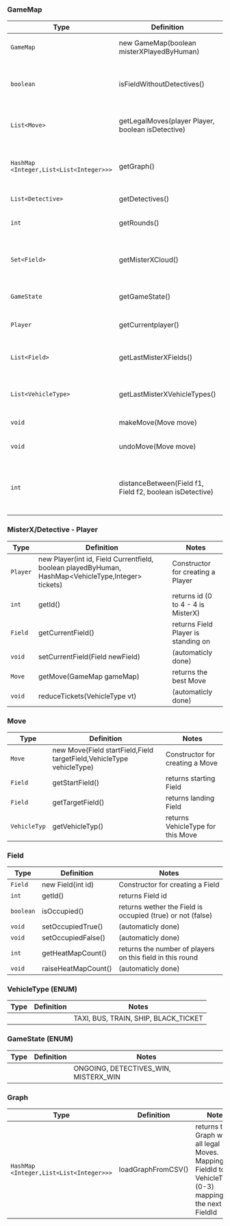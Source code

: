 ### GameMap

| Type   | Definition                              | Notes                                                     |
|--------|-----------------------------------------|-----------------------------------------------------------|
| `GameMap` | new GameMap(boolean misterXPlayedByHuman) | Constructor for creating a GameMap|
| `boolean` | isFieldWithoutDetectives() | returns true, if a field is not occupied by a Detective |
| `List<Move>` | getLegalMoves(player Player, boolean isDetective) | returns all legal moves for the player |
| `HashMap <Integer,List<List<Integer>>>` | getGraph() | returns the graph (all possible Moves on the Board) |
| `List<Detective>` | getDetectives() | returns all Detectives |
| `int` | getRounds() | return current round |
| `Set<Field>` | getMisterXCloud() | returns all Fields MisterX could stand on |
| `GameState` | getGameState() | returns current GameState |
| `Player` | getCurrentplayer() | returns current Player |
| `List<Field>` | getLastMisterXFields() | returns all shown MisterX Fields |
| `List<VehicleType>` | getLastMisterXVehicleTypes() | returns all VehicleTypes MisterX has used |
| `void` | makeMove(Move move) | makes move on the Board |
| `void` | undoMove(Move move) | makes move backwards on the Board |
| `int` | distanceBetween(Field f1, Field f2, boolean isDetective) | returns the shortest amout of moves from f1 to f2 possible |

### MisterX/Detective - Player

| Type   | Definition                              | Notes                                                     |
|--------|-----------------------------------------|-----------------------------------------------------------|
| `Player` | new Player(int id, Field Currentfield, boolean playedByHuman, HashMap<VehicleType,Integer> tickets) | Constructor for creating a Player|
| `int` | getId() | returns id (0 to 4 - 4 is MisterX) |
| `Field` | getCurrentField() | returns Field Player is standing on |
| `void` | setCurrentField(Field newField) | (automaticly done) |
| `Move` | getMove(GameMap gameMap) | returns the best Move |
| `void` | reduceTickets(VehicleType vt) | (automaticly done) |

### Move

| Type   | Definition                              | Notes                                                     |
|--------|-----------------------------------------|-----------------------------------------------------------|
| `Move` | new Move(Field startField,Field targetField,VehicleType vehicleType) | Constructor for creating a Move|
| `Field` | getStartField() | returns starting Field |
| `Field` | getTargetField() | returns landing Field |
| `VehicleTyp` | getVehicleTyp() | returns VehicleType for this Move |

### Field

| Type   | Definition                              | Notes                                                     |
|--------|-----------------------------------------|-----------------------------------------------------------|
| `Field` | new Field(int id) | Constructor for creating a Field|
| `int` | getId() | returns Field id |
| `boolean` | isOccupied() | returns wether the Field is occupied (true) or not (false) |
| `void` | setOccupiedTrue() | (automaticly done) |
| `void` | setOccupiedFalse() | (automaticly done) |
| `int` | getHeatMapCount() | returns the number of players on this field in this round  |
| `void` | raiseHeatMapCount() | (automaticly done) |

### VehicleType (ENUM)

| Type   | Definition                              | Notes                                                     |
|--------|-----------------------------------------|-----------------------------------------------------------|
|  |  | TAXI, BUS, TRAIN, SHIP, BLACK_TICKET

### GameState (ENUM)

| Type   | Definition                              | Notes                                                     |
|--------|-----------------------------------------|-----------------------------------------------------------|
|  |  | ONGOING, DETECTIVES_WIN, MISTERX_WIN

### Graph

| Type   | Definition                              | Notes                                                     |
|--------|-----------------------------------------|-----------------------------------------------------------|
| `HashMap <Integer,List<List<Integer>>>` | loadGraphFromCSV() | returns the Graph with all legal Moves. Mapping FieldId to all VehicleTypes (0-3) mapping to the next FieldId|



